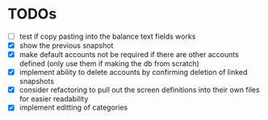 # TODOs

- [ ] test if copy pasting into the balance text fields works
- [x] show the previous snapshot
- [x] make default accounts not be required if there are other accounts defined (only use them if making the db from scratch)
- [x] implement ability to delete accounts by confirming deletion of linked snapshots
- [x] consider refactoring to pull out the screen definitions into their own files for easier readability
- [x] implement editting of categories
